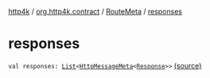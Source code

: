 [http4k](../../index.md) / [org.http4k.contract](../index.md) / [RouteMeta](index.md) / [responses](./responses.md)

# responses

`val responses: `[`List`](https://kotlinlang.org/api/latest/jvm/stdlib/kotlin.collections/-list/index.html)`<`[`HttpMessageMeta`](../-http-message-meta/index.md)`<`[`Response`](../../org.http4k.core/-response/index.md)`>>` [(source)](https://github.com/http4k/http4k/blob/master/http4k-contract/src/main/kotlin/org/http4k/contract/routeMeta.kt#L135)